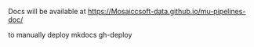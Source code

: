 Docs will be available at  https://Mosaiccsoft-data.github.io/mu-pipelines-doc/

to manually deploy mkdocs gh-deploy
